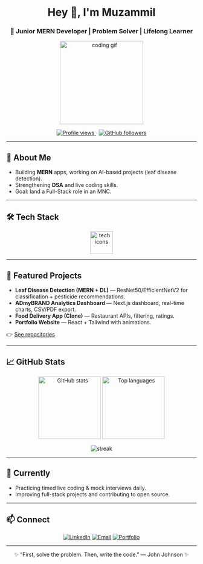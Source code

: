 <!-- ================== ✨ Profile README for mhd-muzammil ================== -->

<h1 align="center">Hey 👋, I'm <strong>Muzammil</strong></h1>
<h3 align="center">🚀 Junior MERN Developer | Problem Solver | Lifelong Learner</h3>

<p align="center">
  <img src="https://media.giphy.com/media/26xBwdIuRJiAi8pHu/giphy.gif" width="220" alt="coding gif"/>
</p>

<p align="center">
  <a href="https://github.com/mhd-muzammil">
    <img src="https://komarev.com/ghpvc/?username=mhd-muzammil&color=0e75b6&style=flat-square" alt="Profile views"/>
  </a>
  &nbsp;
  <a href="https://github.com/mhd-muzammil">
    <img alt="GitHub followers" src="https://img.shields.io/github/followers/mhd-muzammil?label=Follow&style=flat-square&logo=github"/>
  </a>
</p>

---

## 🔭 About Me
- Building **MERN** apps, working on AI-based projects (leaf disease detection).  
- Strengthening **DSA** and live coding skills.  
- Goal: land a Full-Stack role in an MNC.

---

## 🛠 Tech Stack

<p align="center">
  <img src="https://skillicons.dev/icons?i=react,js,html,css,nodejs,express,mongodb,git,github" height="60" alt="tech icons"/>
</p>

---

## 🌟 Featured Projects
- **Leaf Disease Detection (MERN + DL)** — ResNet50/EfficientNetV2 for classification + pesticide recommendations.  
- **ADmyBRAND Analytics Dashboard** — Next.js dashboard, real-time charts, CSV/PDF export.  
- **Food Delivery App (Clone)** — Restaurant APIs, filtering, ratings.  
- **Portfolio Website** — React + Tailwind with animations.

👉 [See repositories](https://github.com/mhd-muzammil?tab=repositories)

---

## 📈 GitHub Stats

<p align="center">
  <img src="https://github-readme-stats.vercel.app/api?username=mhd-muzammil&show_icons=true&theme=tokyonight" height="165" alt="GitHub stats" />
  <img src="https://github-readme-stats.vercel.app/api/top-langs/?username=mhd-muzammil&layout=compact&theme=tokyonight" height="165" alt="Top languages" />
</p>

<!-- Optional: Streak (may fail if username wrong) -->
<p align="center">
  <img src="https://github-readme-streak-stats.herokuapp.com/?user=mhd-muzammil&theme=tokyonight" alt="streak" />
</p>

---

## 💬 Currently
- Practicing timed live coding & mock interviews daily.  
- Improving full-stack projects and contributing to open source.

---

## 📫 Connect
<p align="center">
  <a href="https://www.linkedin.com/in/your-linkedin/"><img src="https://img.shields.io/badge/LinkedIn-0077B5?style=for-the-badge&logo=linkedin&logoColor=white" alt="LinkedIn"/></a>
  <a href="mailto:your.email@example.com"><img src="https://img.shields.io/badge/Gmail-D14836?style=for-the-badge&logo=gmail&logoColor=white" alt="Email"/></a>
  <a href="https://your-portfolio.com"><img src="https://img.shields.io/badge/Portfolio-000000?style=for-the-badge&logo=vercel&logoColor=white" alt="Portfolio"/></a>
</p>

---

<p align="center">✨ “First, solve the problem. Then, write the code.” — John Johnson ✨</p>




